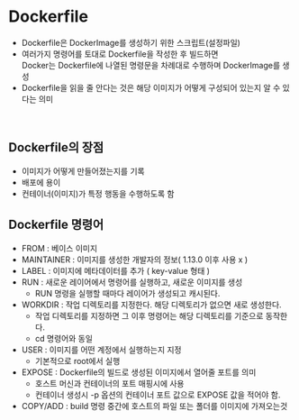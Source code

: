 # Dockerfile
* Dockerfile은 DockerImage를 생성하기 위한 스크립트(설정파일)
* 여러가지 명령어를 토대로 Dockerfile을 작성한 후 빌드하면<br>
Docker는 Dockerfile에 나열된 명령문을 차례대로 수행하며 DockerImage를 생성
* Dockerfile을 읽을 줄 안다는 것은 해당 이미지가 어떻게 구성되어 있는지 알 수 있다는 의미
<br>

## Dockerfile의 장점
* 이미지가 어떻게 만들어졌는지를 기록
* 배포에 용이
* 컨테이너(이미지)가 특정 행동을 수행하도록 함

## Dockerfile 명령어 
* FROM : 베이스 이미지
* MAINTAINER : 이미지를 생성한 개발자의 정보( 1.13.0 이후 사용 x )
* LABEL : 이미지에 메타데이터를 추가 ( key-value 형태 )
* RUN : 새로운 레이어에서 명령어를 실행하고, 새로운 이미지를 생성
  * RUN 명령을 실행할 때마다 레이어가 생성되고 캐시된다.
* WORKDIR : 작업 디렉토리를 지정한다. 해당 디렉토리가 없으면 새로 생성한다.
  * 작업 디렉토리를 지정하면 그 이후 명령어는 해당 디렉토리를 기준으로 동작한다.
  * cd 명령어와 동일
* USER : 이미지를 어떤 계정에서 실행하는지 지정
  * 기본적으로 root에서 실행
* EXPOSE : Dockerfile의 빌드로 생성된 이미지에서 열어줄 포트를 의미
  * 호스트 머신과 컨테이너의 포트 매핑시에 사용
  * 컨테이너 생성시 -p 옵션의 컨테이너 포트 값으로 EXPOSE 값을 적어야 함.
* COPY/ADD : build 명령 중간에 호스트의 파일 또는 폴더를 이미지에 가져오는것 
